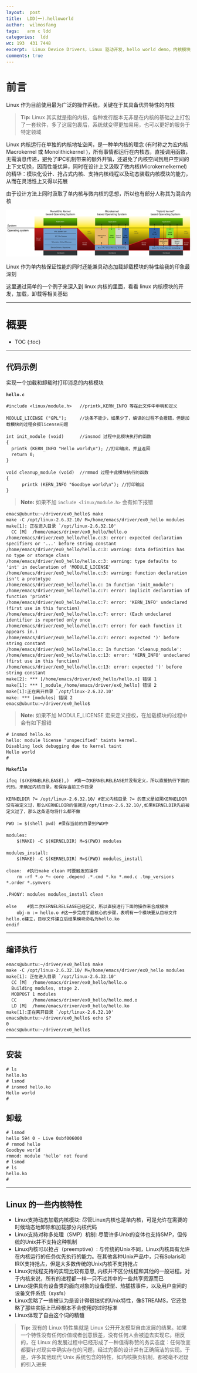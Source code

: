 ```yaml
---
layout:  post
title:  LDD(一).helloworld
author:  wilmosfang
tags:   arm c ldd
categories:  ldd
wc: 193  431 7448
excerpt:  Linux Device Drivers，Linux 驱动开发，hello world demo，内核模块/驱动的开发安装与卸载
comments: true
---
```



# 前言


Linux 作为目前使用最为广泛的操作系统，关键在于其具备优异特性的内核

> **Tip:** Linux 其实就是指的内核，各种发行版本无非是在内核的基础之上打包了一套软件，多了这层包裹后，系统就变得更加易用，也可以更好的服务于特定领域

Linux 内核运行在单独的内核地址空间，是一种单内核的理念 (有时称之为宏内核 Macrokernel 或 Monolithickernel )，所有事情都运行在内核态，直接调用函数，无需消息传递，避免了IPC机制带来的额外开销，还避免了内核空间到用户空间的上下文切换，因而性能优异，同时在设计上又汲取了微内核(Microkernelkernel) 的精华：模块化设计、抢占式内核、支持内核线程以及动态装载内核模块的能力，从而在灵活性上又得以拓展

由于设计方法上同时汲取了单内核与微内核的思想，所以也有部分人称其为混合内核

![kernal.jpg](/images/kernal.jpg)

Linux 作为单内核保证性能的同时还能兼具动态加载卸载模块的特性给我的印象最深刻

这里通过简单的一个例子来深入到 linux 内核的里面，看看 linux 内核模块的开发，加载，卸载等相关基础

---

# 概要

* TOC
{:toc}



---



## 代码示例

实现一个加载和卸载时打印消息的内核模块


**`hello.c`**

~~~
#include <linux/module.h> 	//printk,KERN_INFO 等在此文件中申明和定义

MODULE_LICENSE ("GPL"); 	//这条不能少，如果少了，编译的过程不会报错，但是加载模块的过程会报license问题

int init_module (void)   	//insmod 过程中此模块执行的函数
{
  printk (KERN_INFO "Hello world\n"); //打印输出，并且返回
  return 0;
}

void cleanup_module (void) 	//rmmod 过程中此模块执行的函数
{
	  printk (KERN_INFO "Goodbye world\n"); //打印输出
}
~~~

> **Note:** 如果不加  `include <linux/module.h>`  会有如下报错

~~~
emacs@ubuntu:~/driver/ex0_hello$ make 
make -C /opt/linux-2.6.32.10/ M=/home/emacs/driver/ex0_hello modules
make[1]: 正在进入目录 `/opt/linux-2.6.32.10'
  CC [M]  /home/emacs/driver/ex0_hello/hello.o
/home/emacs/driver/ex0_hello/hello.c:3: error: expected declaration specifiers or '...' before string constant
/home/emacs/driver/ex0_hello/hello.c:3: warning: data definition has no type or storage class
/home/emacs/driver/ex0_hello/hello.c:3: warning: type defaults to 'int' in declaration of 'MODULE_LICENSE'
/home/emacs/driver/ex0_hello/hello.c:3: warning: function declaration isn't a prototype
/home/emacs/driver/ex0_hello/hello.c: In function 'init_module':
/home/emacs/driver/ex0_hello/hello.c:7: error: implicit declaration of function 'printk'
/home/emacs/driver/ex0_hello/hello.c:7: error: 'KERN_INFO' undeclared (first use in this function)
/home/emacs/driver/ex0_hello/hello.c:7: error: (Each undeclared identifier is reported only once
/home/emacs/driver/ex0_hello/hello.c:7: error: for each function it appears in.)
/home/emacs/driver/ex0_hello/hello.c:7: error: expected ')' before string constant
/home/emacs/driver/ex0_hello/hello.c: In function 'cleanup_module':
/home/emacs/driver/ex0_hello/hello.c:13: error: 'KERN_INFO' undeclared (first use in this function)
/home/emacs/driver/ex0_hello/hello.c:13: error: expected ')' before string constant
make[2]: *** [/home/emacs/driver/ex0_hello/hello.o] 错误 1
make[1]: *** [_module_/home/emacs/driver/ex0_hello] 错误 2
make[1]:正在离开目录 `/opt/linux-2.6.32.10'
make: *** [modules] 错误 2
emacs@ubuntu:~/driver/ex0_hello$
~~~


> **Note:** 如果不加 MODULE_LICENSE 宏来定义授权，在加载模块的过程中会有如下报错


~~~
# insmod hello.ko 
hello: module license 'unspecified' taints kernel.
Disabling lock debugging due to kernel taint
Hello world
#
~~~


**`Makefile`** 

~~~
ifeq ($(KERNELRELEASE),)  #第一次KERNELRELEASE并没有定义，所以直接执行下面的代码，来确定内核目录，和保存当前工作目录

KERNELDIR ?= /opt/linux-2.6.32.10/ #定义内核目录 ?= 的意义是如果KERNELDIR没有被定义过，那么KERNELDIR的值就是/opt/linux-2.6.32.10/,如果KERNELDIR先前被定义过了，那么这条语句将什么都不做

PWD := $(shell pwd) #保存当前的目录到PWD中

modules:
	$(MAKE) -C $(KERNELDIR) M=$(PWD) modules 

modules_install:
	$(MAKE) -C $(KERNELDIR) M=$(PWD) modules_install

clean:  #执行make clean 时要触发的操作
	rm -rf *.o *~ core .depend .*.cmd *.ko *.mod.c .tmp_versions *.order *.symvers

.PHONY: modules modules_install clean

else	#第二次KERNELRELEASE已经定义，所以直接进行下面的操作来合成模块
    obj-m := hello.o #这一步完成了最核心的步骤，表明有一个模块要从目标文件hello.o建立，目标文件建立后结果模块命名为hello.ko
endif
~~~


---

## 编译执行

~~~
emacs@ubuntu:~/driver/ex0_hello$ make 
make -C /opt/linux-2.6.32.10/ M=/home/emacs/driver/ex0_hello modules
make[1]: 正在进入目录 `/opt/linux-2.6.32.10'
  CC [M]  /home/emacs/driver/ex0_hello/hello.o
  Building modules, stage 2.
  MODPOST 1 modules
  CC      /home/emacs/driver/ex0_hello/hello.mod.o
  LD [M]  /home/emacs/driver/ex0_hello/hello.ko
make[1]:正在离开目录 `/opt/linux-2.6.32.10'
emacs@ubuntu:~/driver/ex0_hello$ echo $?
0
emacs@ubuntu:~/driver/ex0_hello$
~~~

---

## 安装


~~~
# ls
hello.ko
# lsmod 
# insmod hello.ko 
Hello world
#
~~~

## 卸载

~~~
# lsmod 
hello 594 0 - Live 0xbf006000
# rmmod hello    
Goodbye world
rmmod: module 'hello' not found
# lsmod 
# ls
hello.ko
# 
~~~

---

## Linux 的一些内核特性

* Linux支持动态加载内核模块: 尽管Linux内核也是单内核，可是允许在需要的时候动态地卸除和加载部分内核代码
* Linux支持对称多处理（SMP）机制: 尽管许多Unix的变体也支持SMP，但传统的Unix并不支持这种机制
* Linux内核可以抢占（preemptive）: 与传统的Unix不同，Linux内核具有允许在内核运行的任务优先执行的能力。在其他各种Unix产品中，只有Solaris和IRIX支持抢占，但是大多数传统的Unix内核不支持抢占
* Linux对线程支持的实现比较有意思, 内核并不区分线程和其他的一般进程。对于内核来说，所有的进程都一样—只不过其中的一些共享资源而已
* Linux提供具有设备类的面向对象的设备模型、热插拔事件，以及用户空间的设备文件系统（sysfs）
* Linux忽略了一些被认为是设计得很拙劣的Unix特性，像STREAMS，它还忽略了那些实际上已经根本不会使用的过时标准
* Linux体现了自由这个词的精髓

> **Tip:** 现有的 Linux 特性集就是 Linux 公开开发模型自由发展的结果。如果一个特性没有任何价值或者创意很差，没有任何人会被迫去实现它。相反的，在 Linux 的发展过程中已经形成了一种值得称赞的务实态度：任何改变都要针对现实中确实存在的问题，经过完善的设计并有正确简洁的实现。于是，许多其他现代 Unix 系统包含的特性，如内核换页机制，都被毫不迟疑的引入进来

